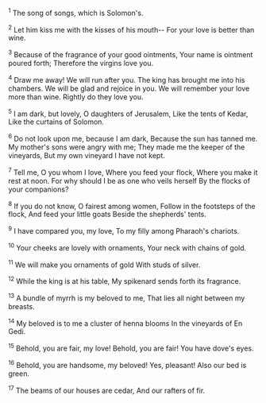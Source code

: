 <sup>1</sup> 
The song of songs, which is Solomon's.

<sup>2</sup> 
Let him kiss me with the kisses of his mouth-- For your love is better than wine. 

<sup>3</sup> 
Because of the fragrance of your good ointments, Your name is ointment poured forth; Therefore the virgins love you. 

<sup>4</sup> 
Draw me away! We will run after you. The king has brought me into his chambers. We will be glad and rejoice in you. We will remember your love more than wine. Rightly do they love you. 

<sup>5</sup> 
I am dark, but lovely, O daughters of Jerusalem, Like the tents of Kedar, Like the curtains of Solomon. 

<sup>6</sup> 
Do not look upon me, because I am dark, Because the sun has tanned me. My mother's sons were angry with me; They made me the keeper of the vineyards, But my own vineyard I have not kept. 

<sup>7</sup> 
Tell me, O you whom I love, Where you feed your flock, Where you make it rest at noon. For why should I be as one who veils herself By the flocks of your companions? 

<sup>8</sup> 
If you do not know, O fairest among women, Follow in the footsteps of the flock, And feed your little goats Beside the shepherds' tents. 

<sup>9</sup> 
I have compared you, my love, To my filly among Pharaoh's chariots. 

<sup>10</sup> 
Your cheeks are lovely with ornaments, Your neck with chains of gold. 

<sup>11</sup> 
We will make you ornaments of gold With studs of silver. 

<sup>12</sup> 
While the king is at his table, My spikenard sends forth its fragrance. 

<sup>13</sup> 
A bundle of myrrh is my beloved to me, That lies all night between my breasts. 

<sup>14</sup> 
My beloved is to me a cluster of henna blooms In the vineyards of En Gedi. 

<sup>15</sup> 
Behold, you are fair, my love! Behold, you are fair! You have dove's eyes. 

<sup>16</sup> 
Behold, you are handsome, my beloved! Yes, pleasant! Also our bed is green. 

<sup>17</sup> 
The beams of our houses are cedar, And our rafters of fir.